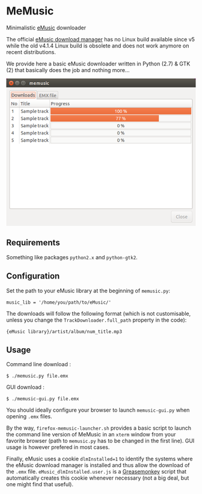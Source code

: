 # MeMusic
Minimalistic [eMusic](http://www.emusic.com) downloader

The official [eMusic download manager](http://www.emusic.com/info/download-manager-6/) has no Linux build available since v5 while the old v4.1.4 Linux build is obsolete and does not work anymore on recent distributions.

We provide here a basic eMusic downloader written in Python (2.7) & GTK (2) that basically does the job and nothing more...

![Snapshot of the GUI](/img/snap.png)

## Requirements

Something like packages `python2.x` and `python-gtk2`.

## Configuration

Set the path to your eMusic library at the beginning of `memusic.py`:
```
music_lib = '/home/you/path/to/eMusic/'
```

The downloads will follow the following format (which is not customisable, unless you change the `TrackDownloader.full_path` property in the code):
```
{eMusic library}/artist/album/num_title.mp3
```

## Usage

Command line download :
```
$ ./memusic.py file.emx
```

GUI download :
```
$ ./memusic-gui.py file.emx
```

You should ideally configure your browser to launch `memusic-gui.py` when opening `.emx` files.

By the way, `firefox-memusic-launcher.sh` provides a basic script to launch the command line version of MeMusic in an `xterm` window from your favorite browser (path to `memusic.py` has to be changed in the first line). GUI usage is however prefered in most cases.

Finally, eMusic uses a cookie `dlmInstalled=1` to identify the systems where the eMusic download manager is installed and thus allow the download of the `.emx` file. `eMusic_dlmInstalled.user.js` is a [Greasemonkey](https://addons.mozilla.org/en-US/firefox/addon/greasemonkey/) script that automatically creates this cookie whenever necessary (not a big deal, but one might find that useful).
